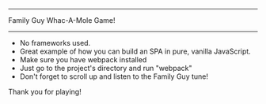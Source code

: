 *******************************
Family Guy Whac-A-Mole Game!
*******************************

- No frameworks used.
- Great example of how you can build an SPA in pure, vanilla JavaScript.
- Make sure you have webpack installed
- Just go to the project's directory and run "webpack"
- Don't forget to scroll up and listen to the Family Guy tune!


Thank you for playing!